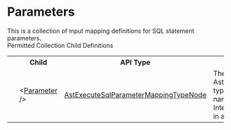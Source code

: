 # Parameters

<div class="LanguageSummary"><div class ="SummaryItem">This is a collection of input mapping definitions for SQL statement parameters.</div></div><div class="SchemaBindingGroup"><div class="SchemaBindingGroupHeader">Permitted Collection Child Definitions</div><table id="SchemaBindingList" class="SchemaBindingList"><tbody><tr><th class="SchemaBindingIconColumnHeader">&nbsp;</th><th class="SchemaBindingNameColumnHeader">Child</th><th class="SchemaBindingTypeColumnHeader">API Type</th><th class="SchemaBindingSummaryColumnHeader">Description</th></tr><tr class="cd0"><td class="SchemaBindingIcon"><div class="NotRequired" /></td><td class="SchemaBindingName"><span class="punc">&lt;</span><a href=../api-reference/Varigence.Languages.Biml.Task.AstExecuteSqlParameterMappingTypeNode.html">Parameter</a><span class="punc"> /&gt;</span></td><td class="SchemaBindingType"><a href="Varigence.Languages.Biml.Task.AstExecuteSqlParameterMappingTypeNode.html">AstExecuteSqlParameterMappingTypeNode</a></td><td class="SchemaBindingSummary">The AstExecuteSqlParameterMappingTypeNode type provides the capability to map a named parameter onto a SQL Server Integration Services package variable value in an Execute SQL task.</td></tr></tbody></table></div>